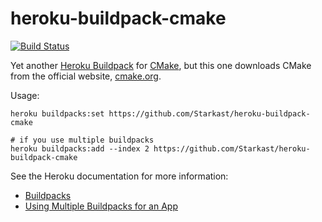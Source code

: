 # heroku-buildpack-cmake

[![Build Status](https://travis-ci.com/Starkast/heroku-buildpack-cmake.svg?branch=master)](https://travis-ci.com/Starkast/heroku-buildpack-cmake)

Yet another [Heroku Buildpack][Buildpacks] for [CMake](https://cmake.org/), but this one downloads CMake from the official website, [cmake.org](https://cmake.org/download/).

Usage:

    heroku buildpacks:set https://github.com/Starkast/heroku-buildpack-cmake

    # if you use multiple buildpacks
    heroku buildpacks:add --index 2 https://github.com/Starkast/heroku-buildpack-cmake

See the Heroku documentation for more information:

* [Buildpacks]
* [Using Multiple Buildpacks for an App](https://devcenter.heroku.com/articles/using-multiple-buildpacks-for-an-app)

[Buildpacks]: https://devcenter.heroku.com/articles/buildpacks
